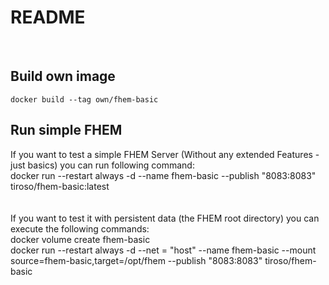 # README<br>
<br>
<h2>Build own image</h2>
<code>docker build --tag own/fhem-basic</code>
<h2>Run simple FHEM</h2>
If you want to test a simple FHEM Server (Without any extended Features - just basics) you can run following command:<br>
docker run --restart always -d --name fhem-basic --publish "8083:8083" tiroso/fhem-basic:latest<br>
<br>
<br>
If you want to test it with persistent data (the FHEM root directory) you can execute the following commands:<br>
docker volume create fhem-basic<br>
docker run --restart always -d --net = "host" --name fhem-basic --mount source=fhem-basic,target=/opt/fhem --publish "8083:8083" tiroso/fhem-basic<br>
